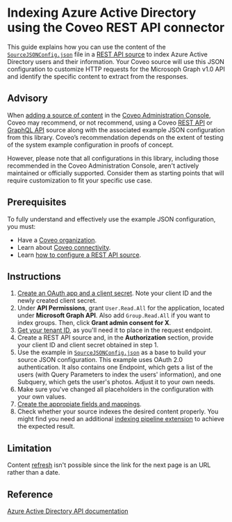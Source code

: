 # Indexing Azure Active Directory using the Coveo REST API connector

This guide explains how you can use the content of the [`SourceJSONConfig.json`](SourceJSONConfig.json) file in a [REST API source](https://docs.coveo.com/en/1896/) to index Azure Active Directory users and their information. Your Coveo source will use this JSON configuration to customize HTTP requests for the Microsoph Graph v1.0 API and identify the specific content to extract from the responses.

## Advisory

When [adding a source of content](https://docs.coveo.com/en/3390/index-content/add-or-edit-a-source#add-a-source) in the [Coveo Administration Console](https://docs.coveo.com/en/1841/), Coveo may recommend, or not recommend, using a Coveo [REST API](https://docs.coveo.com/en/1896/) or [GraphQL API](https://docs.coveo.com/en/n6gh2329/) source along with the associated example JSON configuration from this library. Coveo’s recommendation depends on the extent of testing of the system example configuration in proofs of concept.

However, please note that all configurations in this library, including those recommended in the Coveo Administration Console, aren't actively maintained or officially supported. Consider them as starting points that will require customization to fit your specific use case.

## Prerequisites

To fully understand and effectively use the example JSON configuration, you must:
- Have a [Coveo organization](https://docs.coveo.com/en/185).
- Learn about [Coveo connectivity](https://docs.coveo.com/en/1702).
- Learn [how to configure a REST API source](https://docs.coveo.com/en/1896/).

## Instructions

1. [Create an OAuth app and a client secret](https://docs.microsoft.com/en-us/azure/active-directory/develop/quickstart-register-app). Note your client ID and the newly created client secret.
2. Under **API Permissions**, grant `User.Read.All` for the application, located under **Microsoft Graph API**. Also add `Group.Read.All` if you want to index groups. Then, click **Grant admin consent for X**.
3. [Get your tenant ID](https://o365hq.com/faq/how-to-find-your-office-365-tenant-id), as you'll need it to place in the request endpoint.
4. Create a REST API source and, in the **Authorization** section, provide your client ID and client secret obtained in step 1.
5. Use the example in [`SourceJSONConfig.json`](https://github.com/coveooss/connectivity-library/blob/master/Azure%20Active%20Directory/SourceJSONConfig.json) as a base to build your source JSON configuration. This example uses OAuth 2.0 authentication. It also contains one Endpoint, which gets a list of the users (with Query Parameters to index the users' information), and one Subquery, which gets the user's photos. Adjust it to your own needs.
7. Make sure you've changed all placeholders in the configuration with your own values.
8. [Create the appropiate fields and mappings](https://docs.coveo.com/en/1896/#completion).
9. Check whether your source indexes the desired content properly. You might find you need an additional [indexing pipeline extension](https://docs.coveo.com/en/1645/) to achieve the expected result.

## Limitation

Content [refresh](https://docs.coveo.com/en/2039/#refresh) isn't possible since the link for the next page is an URL rather than a date.

## Reference

[Azure Active Directory API documentation](https://docs.microsoft.com/en-us/graph/use-the-api)
